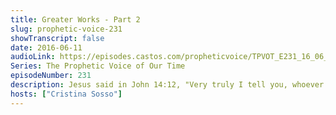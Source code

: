 ```yaml
---
title: Greater Works - Part 2
slug: prophetic-voice-231
showTranscript: false
date: 2016-06-11
audioLink: https://episodes.castos.com/propheticvoice/TPVOT_E231_16_06_11-12_Greater_Works_Continued.mp3
Series: The Prophetic Voice of Our Time
episodeNumber: 231
description: Jesus said in John 14:12, "Very truly I tell you, whoever believes in me will do the works I have been doing, and they will do even greater things than these, because I am going to the Father."
hosts: ["Cristina Sosso"]
---
```

